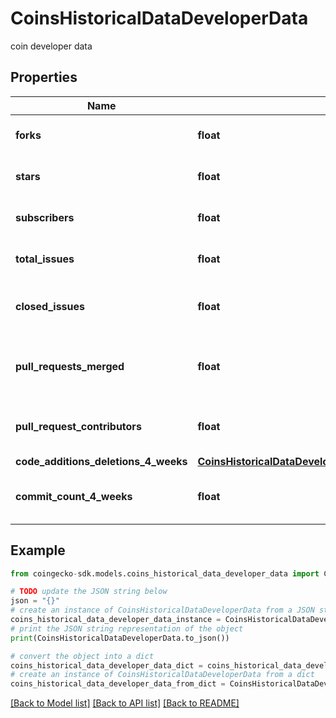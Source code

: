 # CoinsHistoricalDataDeveloperData

coin developer data

## Properties

Name | Type | Description | Notes
------------ | ------------- | ------------- | -------------
**forks** | **float** | coin repository forks | [optional] 
**stars** | **float** | coin repository stars | [optional] 
**subscribers** | **float** | coin repository subscribers | [optional] 
**total_issues** | **float** | coin repository total issues | [optional] 
**closed_issues** | **float** | coin repository closed issues | [optional] 
**pull_requests_merged** | **float** | coin repository pull requests merged | [optional] 
**pull_request_contributors** | **float** | coin repository pull request contributors | [optional] 
**code_additions_deletions_4_weeks** | [**CoinsHistoricalDataDeveloperDataCodeAdditionsDeletions4Weeks**](CoinsHistoricalDataDeveloperDataCodeAdditionsDeletions4Weeks.md) |  | [optional] 
**commit_count_4_weeks** | **float** | coin commit count 4 weeks | [optional] 

## Example

```python
from coingecko-sdk.models.coins_historical_data_developer_data import CoinsHistoricalDataDeveloperData

# TODO update the JSON string below
json = "{}"
# create an instance of CoinsHistoricalDataDeveloperData from a JSON string
coins_historical_data_developer_data_instance = CoinsHistoricalDataDeveloperData.from_json(json)
# print the JSON string representation of the object
print(CoinsHistoricalDataDeveloperData.to_json())

# convert the object into a dict
coins_historical_data_developer_data_dict = coins_historical_data_developer_data_instance.to_dict()
# create an instance of CoinsHistoricalDataDeveloperData from a dict
coins_historical_data_developer_data_from_dict = CoinsHistoricalDataDeveloperData.from_dict(coins_historical_data_developer_data_dict)
```
[[Back to Model list]](../README.md#documentation-for-models) [[Back to API list]](../README.md#documentation-for-api-endpoints) [[Back to README]](../README.md)


